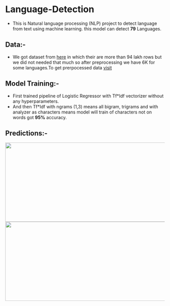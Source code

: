 # Language-Detection

* This is Natural language processing (NLP) project to detect language from text using machine learning. this model can detect 
**79** Languages.

## Data:-

* We got dataset from [here](https://downloads.tatoeba.org/exports/) in which their are more than 94 lakh rows but we did not needed that much so after preprocessing we 
have 6K for some languages.To get prerpocessed data [visit](https://github.com/AdiShirsath/Language-Detection/tree/main/data)

## Model Training:-

* First trained pipeline of Logistic Regressor with Tf*Idf vectorizer without any hyperparameters.
* And then Tf*Idf with ngrams (1,3) means all bigram, trigrams and with analyzer as characters means model will train of characters not on words got **95%** accuracy.

## Predictions:-

<img src="https://user-images.githubusercontent.com/75840165/118815668-0e255200-b8cf-11eb-907b-da2e4a30c3d6.jpg" height=250 width=550>
<img src="https://user-images.githubusercontent.com/75840165/118815661-0bc2f800-b8cf-11eb-9aba-650a61aad6fc.jpg" height=250 width=550>
